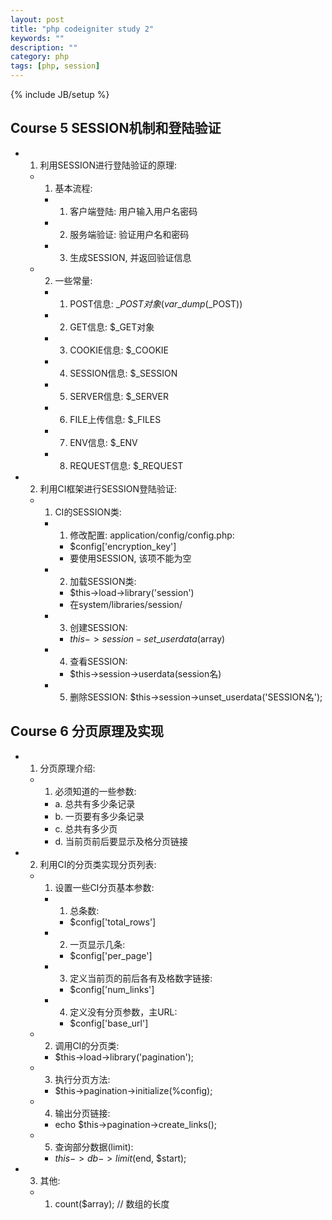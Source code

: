 ```yaml
---
layout: post
title: "php codeigniter study 2"
keywords: ""
description: ""
category: php
tags: [php, session]
---
```

{% include JB/setup %}

## Course 5 SESSION机制和登陆验证
* 1. 利用SESSION进行登陆验证的原理:
    * 1. 基本流程:
        * 1. 客户端登陆: 用户输入用户名密码
        * 2. 服务端验证: 验证用户名和密码
        * 3. 生成SESSION, 并返回验证信息
    * 2. 一些常量:
        * 1. POST信息: $\_POST对象 (var\_dump($\_POST))
        * 2. GET信息: $\_GET对象
        * 3. COOKIE信息: $\_COOKIE
        * 4. SESSION信息: $\_SESSION
        * 5. SERVER信息: $\_SERVER
        * 6. FILE上传信息: $\_FILES
        * 7. ENV信息: $\_ENV
        * 8. REQUEST信息: $\_REQUEST
* 2. 利用CI框架进行SESSION登陆验证:
    * 1. CI的SESSION类:
        * 1. 修改配置: application/config/config.php:
            * $config\['encryption\_key'\]
            * 要使用SESSION, 该项不能为空
        * 2. 加载SESSION类:
            * $this->load->library('session')
            * 在system/libraries/session/
        * 3. 创建SESSION:
            * $this->session-set\_userdata($array)
        * 4. 查看SESSION:
            * $this->session->userdata(session名)
        * 5. 删除SESSION:
            $this->session->unset\_userdata('SESSION名');

## Course 6 分页原理及实现
* 1. 分页原理介绍:
    * 1. 必须知道的一些参数:
        * a. 总共有多少条记录
        * b. 一页要有多少条记录
        * c. 总共有多少页
        * d. 当前页前后要显示及格分页链接
* 2. 利用CI的分页类实现分页列表:
    * 1. 设置一些CI分页基本参数:
        * 1. 总条数:
            * $config\['total\_rows'\]
        * 2. 一页显示几条:
            * $config\['per\_page'\]
        * 3. 定义当前页的前后各有及格数字链接:
            * $config\['num\_links'\]
        * 4. 定义没有分页参数，主URL:
            * $config\['base\_url'\]
    * 2. 调用CI的分页类:
        * $this->load->library('pagination');
    * 3. 执行分页方法:
        * $this->pagination->initialize(%config);
    * 4. 输出分页链接:
        * echo $this->pagination->create\_links();
    * 5. 查询部分数据(limit):
        * $this->db->limit($end, $start);
* 3. 其他:
    * 1. count($array); // 数组的长度

